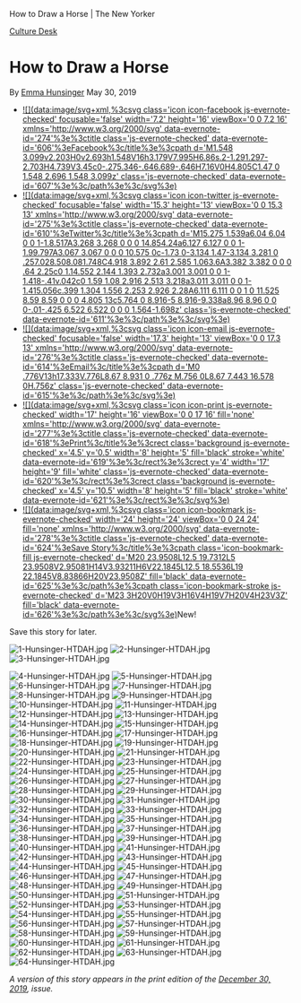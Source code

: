 How to Draw a Horse | The New Yorker

[Culture Desk](https://www.newyorker.com/culture/culture-desk)

# How to Draw a Horse

By [Emma Hunsinger](https://www.newyorker.com/contributors/emma-hunsinger)
May 30, 2019

- [![](data:image/svg+xml,%3csvg class='icon icon-facebook js-evernote-checked' focusable='false' width='7.2' height='16' viewBox='0 0 7.2 16' xmlns='http://www.w3.org/2000/svg' data-evernote-id='274'%3e%3ctitle class='js-evernote-checked' data-evernote-id='606'%3eFacebook%3c/title%3e%3cpath d='M1.548 3.099v2.203H0v2.693h1.548V16h3.179V7.995H6.86s.2-1.291.297-2.703H4.739V3.45c0-.275.346-.646.689-.646H7.16V0H4.805C1.47 0 1.548 2.696 1.548 3.099z' class='js-evernote-checked' data-evernote-id='607'%3e%3c/path%3e%3c/svg%3e)](https://www.facebook.com/dialog/feed?&display=popup&caption=How%20to%20Draw%20a%20Horse&app_id=1147169538698836&link=https%3A%2F%2Fwww.newyorker.com%2Fhumor%2Fdaily-shouts%2Fhow-to-draw-a-horse%3Futm_source%3Dfacebook%26utm_medium%3Dsocial%26utm_campaign%3Donsite-share%26utm_brand%3Dthe-new-yorker%26utm_social-type%3Dearned)
- [![](data:image/svg+xml,%3csvg class='icon icon-twitter js-evernote-checked' focusable='false' width='15.3' height='13' viewBox='0 0 15.3 13' xmlns='http://www.w3.org/2000/svg' data-evernote-id='275'%3e%3ctitle class='js-evernote-checked' data-evernote-id='610'%3eTwitter%3c/title%3e%3cpath d='M15.275 1.539a6.04 6.04 0 0 1-1.8.517A3.268 3.268 0 0 0 14.854.24a6.127 6.127 0 0 1-1.99.797A3.067 3.067 0 0 0 10.575 0c-1.73 0-3.134 1.47-3.134 3.281 0 .257.028.508.081.748C4.918 3.892 2.61 2.585 1.063.6A3.382 3.382 0 0 0 .64 2.25c0 1.14.552 2.144 1.393 2.732a3.001 3.001 0 0 1-1.418-.41v.042c0 1.59 1.08 2.916 2.513 3.218a3.011 3.011 0 0 1-1.415.056c.399 1.304 1.556 2.253 2.926 2.28A6.111 6.111 0 0 1 0 11.525 8.59 8.59 0 0 0 4.805 13c5.764 0 8.916-5 8.916-9.338a8.96 8.96 0 0 0-.01-.425 6.522 6.522 0 0 0 1.564-1.698z' class='js-evernote-checked' data-evernote-id='611'%3e%3c/path%3e%3c/svg%3e)](https://twitter.com/intent/tweet/?url=https%3A%2F%2Fwww.newyorker.com%2Fhumor%2Fdaily-shouts%2Fhow-to-draw-a-horse%3Futm_source%3Dtwitter%26utm_medium%3Dsocial%26utm_campaign%3Donsite-share%26utm_brand%3Dthe-new-yorker%26utm_social-type%3Dearned&text=How%20to%20Draw%20a%20Horse&via=NewYorker)
- [![](data:image/svg+xml,%3csvg class='icon icon-email js-evernote-checked' focusable='false' width='17.3' height='13' viewBox='0 0 17.3 13' xmlns='http://www.w3.org/2000/svg' data-evernote-id='276'%3e%3ctitle class='js-evernote-checked' data-evernote-id='614'%3eEmail%3c/title%3e%3cpath d='M0 .776V13h17.333V.776L8.67 8.931 0 .776z M.756 0L8.67 7.443 16.578 0H.756z' class='js-evernote-checked' data-evernote-id='615'%3e%3c/path%3e%3c/svg%3e)](https://www.newyorker.com/humor/daily-shouts/how-to-draw-a-horsemailto:?subject=How%20to%20Draw%20a%20Horse&body=https%3A%2F%2Fwww.newyorker.com%2Fhumor%2Fdaily-shouts%2Fhow-to-draw-a-horse%3Futm_source%3Donsite-share%26utm_medium%3Demail%26utm_campaign%3Donsite-share%26utm_brand%3Dthe-new-yorker)
- [![](data:image/svg+xml,%3csvg class='icon icon-print js-evernote-checked' width='17' height='16' viewBox='0 0 17 16' fill='none' xmlns='http://www.w3.org/2000/svg' data-evernote-id='277'%3e%3ctitle class='js-evernote-checked' data-evernote-id='618'%3ePrint%3c/title%3e%3crect class='background js-evernote-checked' x='4.5' y='0.5' width='8' height='5' fill='black' stroke='white' data-evernote-id='619'%3e%3c/rect%3e%3crect y='4' width='17' height='9' fill='white' class='js-evernote-checked' data-evernote-id='620'%3e%3c/rect%3e%3crect class='background js-evernote-checked' x='4.5' y='10.5' width='8' height='5' fill='black' stroke='white' data-evernote-id='621'%3e%3c/rect%3e%3c/svg%3e)](https://www.newyorker.com/humor/daily-shouts/how-to-draw-a-horse#)
- [![](data:image/svg+xml,%3csvg class='icon icon-bookmark js-evernote-checked' width='24' height='24' viewBox='0 0 24 24' fill='none' xmlns='http://www.w3.org/2000/svg' data-evernote-id='278'%3e%3ctitle class='js-evernote-checked' data-evernote-id='624'%3eSave Story%3c/title%3e%3cpath class='icon-bookmark-fill js-evernote-checked' d='M20 23.9508L12.5 19.7312L5 23.9508V2.95081H14V3.93211H6V22.1845L12.5 18.5536L19 22.1845V8.83866H20V23.9508Z' fill='black' data-evernote-id='625'%3e%3c/path%3e%3cpath class='icon-bookmark-stroke js-evernote-checked' d='M23 3H20V0H19V3H16V4H19V7H20V4H23V3Z' fill='black' data-evernote-id='626'%3e%3c/path%3e%3c/svg%3e)](https://www.newyorker.com/humor/daily-shouts/how-to-draw-a-horse#)New!

Save this story for later.

![1-Hunsinger-HTDAH.jpg](../_resources/7a647f1e4bdfc3f1d9077a8b3e858552.jpg)
![2-Hunsinger-HTDAH.jpg](../_resources/984a5f1349432f18aab6bac634ee5ae9.jpg)
![3-Hunsinger-HTDAH.jpg](../_resources/392384613a985079c4009322ab9bd184.jpg)

![4-Hunsinger-HTDAH.jpg](../_resources/f27f7eb1e5d9c3b7432c528131bdddf2.jpg)
![5-Hunsinger-HTDAH.jpg](../_resources/42375a657da085c599654da4d094148b.jpg)
![6-Hunsinger-HTDAH.jpg](../_resources/3c960e1cf0e8d8251ec26eefa2d1752a.jpg)
![7-Hunsinger-HTDAH.jpg](../_resources/84f2eada819de3200c47a1929bac3d21.jpg)
![8-Hunsinger-HTDAH.jpg](../_resources/5d96a475f8938009a3c2cd96c1b43038.jpg)
![9-Hunsinger-HTDAH.jpg](../_resources/9bec98816d3f782fbab740dc0a69793f.jpg)
![10-Hunsinger-HTDAH.jpg](../_resources/e835e363e09d8ffef45595dd789ed344.jpg)
![11-Hunsinger-HTDAH.jpg](../_resources/c234e40aa9f8a8f06e7923e491b7e623.jpg)
![12-Hunsinger-HTDAH.jpg](../_resources/ad7d7b164da6075c872119fdc1a53820.jpg)
![13-Hunsinger-HTDAH.jpg](../_resources/98364f285b30ff28b841990babdc1296.jpg)
![14-Hunsinger-HTDAH.jpg](../_resources/9b264b4227e2242188c15b7a25204406.jpg)
![15-Hunsinger-HTDAH.jpg](../_resources/f87bc71d7e53a5589a20755c8f7bf7a8.jpg)
![16-Hunsinger-HTDAH.jpg](../_resources/01d84c6ec4393e4ecfa0c05681607727.jpg)
![17-Hunsinger-HTDAH.jpg](../_resources/67c45ef8553622146219e5054cf47067.jpg)
![18-Hunsinger-HTDAH.jpg](../_resources/feccbf6d10d85c4243e5c16c2cc2dca2.jpg)
![19-Hunsinger-HTDAH.jpg](../_resources/ba227b23a460afa0ae7799183daaa9f8.jpg)
![20-Hunsinger-HTDAH.jpg](../_resources/4adf474d2854b0ee26556f1352d68e73.jpg)
![21-Hunsinger-HTDAH.jpg](../_resources/2e11f98c9e584d1d51b4383c00a5453d.jpg)
![22-Hunsinger-HTDAH.jpg](../_resources/0000aa9ebac1a00fd9ab0ba6f07b849a.jpg)
![23-Hunsinger-HTDAH.jpg](../_resources/8614d2f24c934f54db72ddd1069c71b6.jpg)
![24-Hunsinger-HTDAH.jpg](../_resources/1176bbea427f68d0f087f1303eff00c8.jpg)
![25-Hunsinger-HTDAH.jpg](../_resources/0d2ecd98835b69c147e2cf81079e9929.jpg)
![26-Hunsinger-HTDAH.jpg](../_resources/f14b52af64d84afa9e6a170b73c30634.jpg)
![27-Hunsinger-HTDAH.jpg](../_resources/007c0c3d88b0f3242752711a693de77a.jpg)
![28-Hunsinger-HTDAH.jpg](../_resources/bfb4c56b7e1c71fbd9f47ab1d5ecfeda.jpg)
![29-Hunsinger-HTDAH.jpg](../_resources/b2ccb782c1fb757d0b1e20830f05ac50.jpg)
![30-Hunsinger-HTDAH.jpg](../_resources/afc6dca67900050e2b07c0bcabc2cfd0.jpg)
![31-Hunsinger-HTDAH.jpg](../_resources/b912e7d18828f4216193f13f9ac3f236.jpg)
![32-Hunsinger-HTDAH.jpg](../_resources/bb4efff98cdb9de04dd7daa0bfd71c9f.jpg)
![33-Hunsinger-HTDAH.jpg](../_resources/ea1bebc916f066a205630975ae814cef.jpg)
![34-Hunsinger-HTDAH.jpg](../_resources/767cc8332d74e346f1fd4fe1f204e394.jpg)
![35-Hunsinger-HTDAH.jpg](../_resources/5f9d8a8b23da9f9f127fe9acde5bd7bb.jpg)
![36-Hunsinger-HTDAH.jpg](../_resources/533813d986367dbd046507d596681e83.jpg)
![37-Hunsinger-HTDAH.jpg](../_resources/cab9e1f82361f36e15d7c7a6c917966c.jpg)
![38-Hunsinger-HTDAH.jpg](../_resources/3f8808a8731352d5daac86ec7fa750ef.jpg)
![39-Hunsinger-HTDAH.jpg](../_resources/f4774024828a473866dfe5e579349dc6.jpg)
![40-Hunsinger-HTDAH.jpg](../_resources/230cbae558a7ccb7fb8014382e917a16.jpg)
![41-Hunsinger-HTDAH.jpg](../_resources/84153fcc0f19648d1772badf94bc3f84.jpg)
![42-Hunsinger-HTDAH.jpg](../_resources/f78363345ccf92691738a77fa8970598.jpg)
![43-Hunsinger-HTDAH.jpg](../_resources/6ed20fe824ad670708776d92c8436393.jpg)
![44-Hunsinger-HTDAH.jpg](../_resources/1f0e0c6311d0fe9a1e74e54a3dfc53de.jpg)
![45-Hunsinger-HTDAH.jpg](../_resources/f0fb6c1025242d6305b97f4901d2e4e9.jpg)
![46-Hunsinger-HTDAH.jpg](../_resources/60f0eee82108d70e09ca336e495b57ef.jpg)
![47-Hunsinger-HTDAH.jpg](../_resources/aae380c54695c8f6c02b8d1dec64bad2.jpg)
![48-Hunsinger-HTDAH.jpg](../_resources/a344564f252ac6de139a5205f4e10625.jpg)
![49-Hunsinger-HTDAH.jpg](../_resources/aa7ad3f967f95b5fc6f0bd869bfce155.jpg)
![50-Hunsinger-HTDAH.jpg](../_resources/e957d35655b54a730e70b16ae2b4631d.jpg)
![51-Hunsinger-HTDAH.jpg](../_resources/9806071e2ffa03be1ec8a6c9fb616ee8.jpg)
![52-Hunsinger-HTDAH.jpg](../_resources/fef66b0be035c7051aa52714a15620ba.jpg)
![53-Hunsinger-HTDAH.jpg](../_resources/fe13a00df9d31aeea22bc3e20e89f674.jpg)
![54-Hunsinger-HTDAH.jpg](../_resources/e85f2f525681337dcb13b350ef794366.jpg)
![55-Hunsinger-HTDAH.jpg](../_resources/7f7e3dd9ace192c35a1ade01cf807473.jpg)
![56-Hunsinger-HTDAH.jpg](../_resources/0ac6b11036a2182f95548bfcb6f4f55b.jpg)
![57-Hunsinger-HTDAH.jpg](../_resources/91864f10da3347c69192644e2b1a3d3d.jpg)
![58-Hunsinger-HTDAH.jpg](../_resources/e8b9b0e59b0d0945983793627d779ceb.jpg)
![59-Hunsinger-HTDAH.jpg](../_resources/fe4cb0587e1eb7a80c7e86ce0c9dedd5.jpg)
![60-Hunsinger-HTDAH.jpg](../_resources/894bacd800ad8067f52e856ca614a698.jpg)
![61-Hunsinger-HTDAH.jpg](../_resources/ef712711789f9844faf570d39a52a5b2.jpg)
![62-Hunsinger-HTDAH.jpg](../_resources/d52211beb0f05cbe5c8a05dd8c3a8a9e.jpg)
![63-Hunsinger-HTDAH.jpg](../_resources/633d0cd0f5b8b6196b3112e9d22575a7.jpg)
![64-Hunsinger-HTDAH.jpg](../_resources/0977cf49abad96544163173ea7ba34a0.jpg)

*A version of this story appears in the print edition of the [December 30, 2019](https://www.newyorker.com/magazine/2019/12/30), issue.*